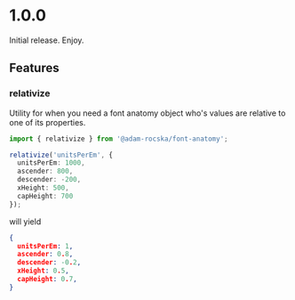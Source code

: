# 1.0.0

Initial release.
Enjoy.

## Features

### relativize

Utility for when you need a font anatomy object who's values
are relative to one of its properties.

```ts
import { relativize } from '@adam-rocska/font-anatomy';

relativize('unitsPerEm', {
  unitsPerEm: 1000,
  ascender: 800,
  descender: -200,
  xHeight: 500,
  capHeight: 700
});
```

will yield

```json
{
  unitsPerEm: 1,
  ascender: 0.8,
  descender: -0.2,
  xHeight: 0.5,
  capHeight: 0.7,
}
```
